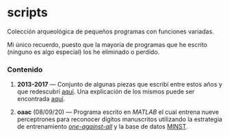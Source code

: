 # scripts

Colección arqueológica de pequeños programas con funciones variadas.

Mi único recuerdo, puesto que la mayoría de programas que he escrito (ninguno es algo especial) los he eliminado o perdido.

### Contenido

1. **2013-2017** — Conjunto de algunas piezas que escribí entre estos años y que redescubrí
[aquí](https://pastebin.com/u/hikariscode). Una explicación de los mismos puede
ser encontrada [aquí](https://jdgambin.github.io/archivos.html#viejosoftware).

2. **oaac** (08/09/20) — Programa escrito en _MATLAB_ el cual entrena nueve
perceptrones para reconocer digitos manuscritos utilizando la estrategia de
entrenamiento
[_one-against-all_](https://en.wikipedia.org/wiki/Multiclass_classification#One-vs.-rest)
y la base de datos
[MINST](https://web.stanford.edu/~hastie/StatLearnSparsity_files/DATA/zipcode.html).

